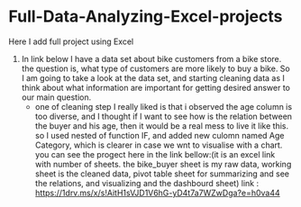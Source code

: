 # Full-Data-Analyzing-Excel-projects
Here I add full project using Excel
1. In link below I have a data set about bike customers from a bike store. the question is, what type of customers are more likely to buy a bike.
   So I am going to take a look at the data set, and starting cleaning data as I think about what information are important for getting desired answer to our main question.
   * one of cleaning step I really liked is that i observed the age column is too diverse, and I thought if I want to see how is the relation between the buyer and his age, then it would be a real mess to live it like this. so I used nested of function IF, and added new culomn named Age Category, which is clearer in case we wnt to visualise with a chart. you can see the progect here in the link bellow:(it is an excel link with number of sheets. the bike_buyer sheet is my raw data, working sheet is the cleaned data, pivot table sheet for summarizing and see the relations, and visualizing and the dashbourd sheet)
link : https://1drv.ms/x/s!AitH1sVJD1V6hG-yD4t7a7WZwDga?e=h0va44

